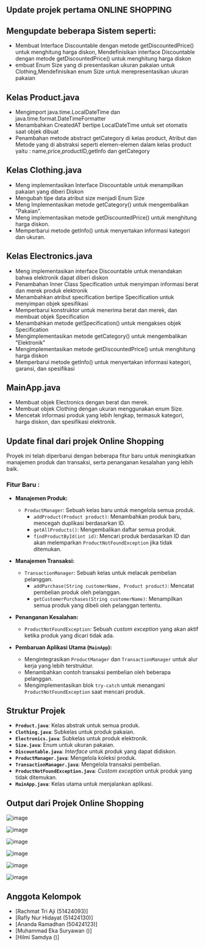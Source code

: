 ## Update projek pertama ONLINE SHOPPING

## Mengupdate beberapa Sistem seperti:
- Membuat Interface Discountable dengan metode getDiscountedPrice() untuk menghitung harga diskon, Mendefinisikan interface Discountable dengan metode getDiscountedPrice() untuk menghitung harga diskon
- embuat Enum Size yang di presentasikan ukuran pakaian untuk Clothing,Mendefinisikan enum Size untuk merepresentasikan ukuran pakaian


## Kelas Product.java
- Mengimport java.time.LocalDateTime dan java.time.format.DateTimeFormatter
- Menambahkan CreatedAT bertipe LocalDateTime untuk set otomatis saat objek dibuat
- Penambahan metode abstract  getCategory di kelas product, Atribut dan Metode yang di abstraksi seperti elemen-elemen dalam kelas product yaitu : name,price,productID,getInfo dan getCategory


## Kelas Clothing.java
- Meng implementasikan Interface Discountable untuk menampilkan pakaian yang diberi Diskon
- Mengubah tipe data atribut size menjadi Enum Size
- Meng Implementasikan metode getCategory() untuk mengembalikan "Pakaian".
- Meng implementasikan metode getDiscountedPrice() untuk menghitung harga diskon.
- Memperbarui metode getInfo() untuk menyertakan informasi kategori dan ukuran.


## Kelas Electronics.java
- Meng implementasikan interface Discountable untuk menandakan bahwa elektronik dapat diberi diskon
- Penambahan Inner Class Specification untuk menyimpan informasi berat dan merek produk elektronik
- Menambahkan atribut specification bertipe Specification untuk menyimpan objek spesifikasi
- Memperbarui konstruktor untuk menerima berat dan merek, dan membuat objek Specification
- Menambahkan metode getSpecification() untuk mengakses objek Specification
- Mengimplementasikan metode getCategory() untuk mengembalikan "Elektronik"
- Mengimplementasikan metode getDiscountedPrice() untuk menghitung harga diskon
- Memperbarui metode getInfo() untuk menyertakan informasi kategori, garansi, dan spesifikasi


## MainApp.java
- Membuat objek Electronics dengan berat dan merek.
- Membuat objek Clothing dengan ukuran menggunakan enum Size.
- Mencetak informasi produk yang lebih lengkap, termasuk kategori, harga diskon, dan spesifikasi elektronik.
  

## Update final dari projek Online Shopping

Proyek ini telah diperbarui dengan beberapa fitur baru untuk meningkatkan manajemen produk dan transaksi, serta penanganan kesalahan yang lebih baik.

### Fitur Baru :

- **Manajemen Produk:**
  - `ProductManager`: Sebuah kelas baru untuk mengelola semua produk.
    - `addProduct(Product product)`: Menambahkan produk baru, mencegah duplikasi berdasarkan ID.
    - `getAllProducts()`: Mengembalikan daftar semua produk.
    - `findProductById(int id)`: Mencari produk berdasarkan ID dan akan melemparkan `ProductNotFoundException` jika tidak ditemukan.

- **Manajemen Transaksi:**
  - `TransactionManager`: Sebuah kelas untuk melacak pembelian pelanggan.
    - `addPurchase(String customerName, Product product)`: Mencatat pembelian produk oleh pelanggan.
    - `getCustomerPurchases(String customerName)`: Menampilkan semua produk yang dibeli oleh pelanggan tertentu.

- **Penanganan Kesalahan:**
  - `ProductNotFoundException`: Sebuah *custom exception* yang akan aktif ketika produk yang dicari tidak ada.

- **Pembaruan Aplikasi Utama (`MainApp`):**
  - Mengintegrasikan `ProductManager` dan `TransactionManager` untuk alur kerja yang lebih terstruktur.
  - Menambahkan contoh transaksi pembelian oleh beberapa pelanggan.
  - Mengimplementasikan blok `try-catch` untuk menangani `ProductNotFoundException` saat mencari produk.


## Struktur Projek 

- **`Product.java`**: Kelas abstrak untuk semua produk.
- **`Clothing.java`**: Subkelas untuk produk pakaian.
- **`Electronics.java`**: Subkelas untuk produk elektronik.
- **`Size.java`**: Enum untuk ukuran pakaian.
- **`Discountable.java`**: *Interface* untuk produk yang dapat didiskon.
- **`ProductManager.java`**: Mengelola koleksi produk.
- **`TransactionManager.java`**: Mengelola transaksi pembelian.
- **`ProductNotFoundException.java`**: *Custom exception* untuk produk yang tidak ditemukan.
- **`MainApp.java`**: Kelas utama untuk menjalankan aplikasi.



## Output dari Projek Online Shopping

![image](https://github.com/user-attachments/assets/8835ed76-74c3-43a6-bbeb-2f593afdd5eb)

![image](https://github.com/user-attachments/assets/c4de7f66-b63e-44bc-9bb7-0f45815ed530)

![image](https://github.com/user-attachments/assets/aafb363a-8e6b-45ba-af30-15d894224cb6)

![image](https://github.com/user-attachments/assets/78f4e5a8-4532-4d15-ab40-4b1265c5f299)

![image](https://github.com/user-attachments/assets/dc3042a9-de2d-47d6-a456-66d0a1eb74f9)

![image](https://github.com/user-attachments/assets/75c9d060-9d1a-4326-aacb-80b05faad88f)


## Anggota Kelompok
- [Rachmat Tri Aji (51424093)]
- [Rafly Nur Hidayat (51424130)]
- [Ananda Ramadhan (50424123)]
- [Muhammad Eka Suryawan ()]
- [Hilmi Samdya ()]
